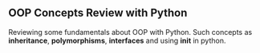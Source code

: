 ## OOP Concepts Review with Python

Reviewing some fundamentals about OOP with Python. Such concepts as **inheritance**, **polymorphisms**, **interfaces** and using **__init__** in python.